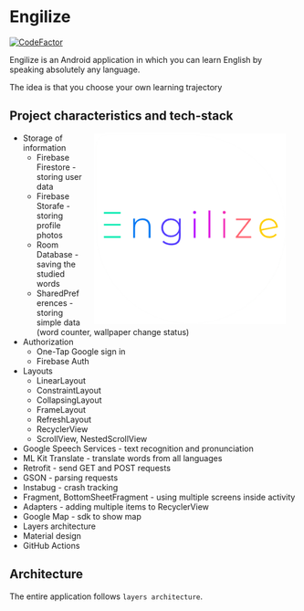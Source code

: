 # Engilize

[![CodeFactor](https://www.codefactor.io/repository/github/lkeey/englishapp/badge)](https://www.codefactor.io/repository/github/lkeey/englishapp)

Engilize is an Android application in which you can learn English by speaking absolutely any language.

The idea is that you choose your own learning trajectory

## Project characteristics and tech-stack

<img src="https://raw.githubusercontent.com/lkeey/EnglishApp/master/app/src/main/res/drawable/app_logo_large.png" width="336" align="right" hspace="20">

* Storage of information
  * Firebase Firestore - storing user data
  * Firebase Storafe - storing profile photos
  * Room Database - saving the studied words
  * SharedPreferences - storing simple data (word counter, wallpaper change status)
* Authorization
  * One-Tap Google sign in
  * Firebase Auth
* Layouts
  * LinearLayout
  * ConstraintLayout
  * CollapsingLayout
  * FrameLayout
  * RefreshLayout
  * RecyclerView
  * ScrollView, NestedScrollView
* Google Speech Services - text recognition and pronunciation
* ML Kit Translate - translate words from all languages
* Retrofit - send GET and POST requests
* GSON - parsing requests
* Instabug - crash tracking
* Fragment, BottomSheetFragment - using multiple screens inside activity
* Adapters - adding multiple items to RecyclerView
* Google Map - sdk to show map
* Layers architecture
* Material design
* GitHub Actions

## Architecture
The entire application follows `layers architecture`.


